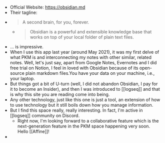 - Official Website: https://obsidian.md
- Their tagline:
- > A second brain, 
   for you, forever.
	- >Obsidian is a powerful and extensible knowledge base
	  that works on top of your local folder of plain text files.
- ... is impressive.
- When I use this app last year (around May 2021), it was my first delve of what PKM is and interconnecting my notes with other similar, related notes. Well, let's just say, apart from Google Notes, Evernotes and I did free trial on Notion, I feel in loved with Obsidian because of its open-source plain markdown files.You have your data on your machine, i.e., your laptop.
- But things got a bit of U-turn (well, I did not abandon Obsidian, I pay for it to become an Insider), and then I was introduced to [[logseq]] and that is why this site you are reading come into being.
- Any other technology, just like this one is just a tool, an extension of how to use technology but it still boils down how you manage information.
- But I find this space really, really interesting. In fact, I'm active in [[logseq]] community on Discord.
	- Right now, I'm looking forward to a collaborative feature which is the next-generation feature in the PKM space happening very soon. Hello [[Affine]]!
-